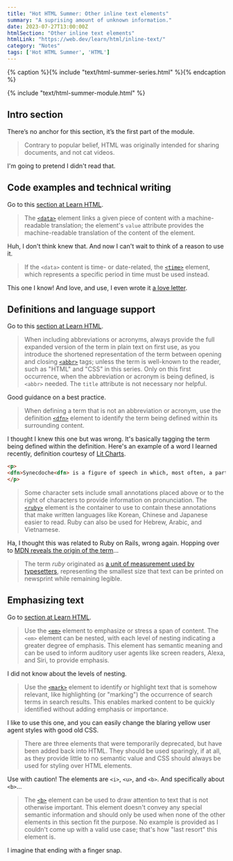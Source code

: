 ```yaml
---
title: "Hot HTML Summer: Other inline text elements"
summary: "A suprising amount of unknown information."
date: 2023-07-27T13:00:00Z
htmlSection: "Other inline text elements"
htmlLink: "https://web.dev/learn/html/inline-text/"
category: "Notes"
tags: ['Hot HTML Summer', 'HTML']
---
```

{% caption %}{% include "text/html-summer-series.html" %}{% endcaption %}

{% include "text/html-summer-module.html" %}

## Intro section

There’s no anchor for this section, it’s the first part of the module.

> Contrary to popular belief, HTML was originally intended for sharing documents, and not cat videos.

I'm going to pretend I didn't read that.

## Code examples and technical writing

Go to this [section at Learn HTML](https://web.dev/learn/html/inline-text/#code-examples-and-technical-writing).

> The [`<data>`](https://developer.mozilla.org/docs/Web/HTML/Element/data) element links a given piece of content with a machine-readable translation; the element's `value` attribute provides the machine-readable translation of the content of the element.

Huh, I don't think knew that. And now I can't wait to think of a reason to use it.

> If the `<data>` content is time- or date-related, the [`<time>`](https://developer.mozilla.org/docs/Web/HTML/Element/time) element, which represents a specific period in time must be used instead.

This one I know! And love, and use, I even wrote it [a love letter](https://danabyerly.com/articles/time-is-on-your-side/).

## Definitions and language support 

Go to this [section at Learn HTML](https://web.dev/learn/html/inline-text/#definitions-and-language-support).

> When including abbreviations or acronyms, always provide the full expanded version of the term in plain text on first use, as you introduce the shortened representation of the term between opening and closing [`<abbr>`](https://developer.mozilla.org/docs/Web/HTML/Element/abbr) tags; unless the term is well-known to the reader, such as "HTML" and "CSS" in this series. Only on this first occurrence, when the abbreviation or acronym is being defined, is `<abbr>` needed. The `title` attribute is not necessary nor helpful.

Good guidance on a best practice.

> When defining a term that is not an abbreviation or acronym, use the definition [`<dfn>`](https://developer.mozilla.org/docs/Web/HTML/Element/dfn) element to identify the term being defined within its surrounding content.

I thought I knew this one but was wrong. It's basically tagging the term being defined within the definition. Here's an example of a word I learned recently, definition courtesy of [Lit Charts](https://www.litcharts.com/literary-devices-and-terms/synecdoche).

```html
<p>
<dfn>Synecdoche<dfn> is a figure of speech in which, most often, a part of something is used to refer to its whole. For example, "The captain commands one hundred sails" is a synecdoche that uses "sails" to refer to ships—ships being the thing of which a sail is a part.
</p>
```

> Some character sets include small annotations placed above or to the right of characters to provide information on pronunciation. The [`<ruby>`](https://developer.mozilla.org/docs/Web/HTML/Element/ruby) element is the container to use to contain these annotations that make written languages like Korean, Chinese and Japanese easier to read. Ruby can also be used for Hebrew, Arabic, and Vietnamese.

Ha, I thought this was related to Ruby on Rails, wrong again. Hopping over to [MDN reveals the origin of the term](https://developer.mozilla.org/en-US/docs/Web/HTML/Element/ruby)...

> The term _ruby_ originated as [a unit of measurement used by typesetters](https://en.wikipedia.org/wiki/Agate_(typography)), representing the smallest size that text can be printed on newsprint while remaining legible.

## Emphasizing text

Go to [section at Learn HTML](https://web.dev/learn/html/inline-text/#emphasizing-text).

> Use the [`<em>`](https://developer.mozilla.org/docs/Web/HTML/Element/em) element to emphasize or stress a span of content. The `<em>` element can be nested, with each level of nesting indicating a greater degree of emphasis. This element has semantic meaning and can be used to inform auditory user agents like screen readers, Alexa, and Siri, to provide emphasis.

I did not know about the levels of nesting.

> Use the [`<mark>`](https://developer.mozilla.org/docs/Web/HTML/Element/mark) element to identify or highlight text that is somehow relevant, like highlighting (or "marking") the occurrence of search terms in search results. This enables marked content to be quickly identified without adding emphasis or importance.

I like to use this one, and you can easily change the blaring yellow user agent styles with good old CSS.

> There are three elements that were temporarily deprecated, but have been added back into HTML. They should be used sparingly, if at all, as they provide little to no semantic value and CSS should always be used for styling over HTML elements.

Use with caution! The elements are `<i>`, `<u>`, and `<b>`. And specifically about `<b>`...

> The [`<b>`](https://developer.mozilla.org/docs/Web/HTML/Element/b) element can be used to draw attention to text that is not otherwise important. This element doesn't convey any special semantic information and should only be used when none of the other elements in this section fit the purpose. No example is provided as I couldn't come up with a valid use case; that's how "last resort" this element is.

I imagine that ending with a finger snap.





